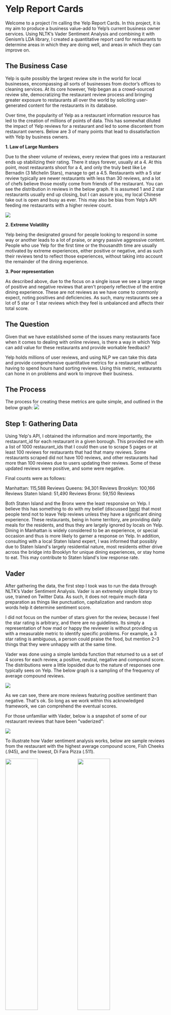 # Yelp Report Cards

Welcome to a project i’m calling the Yelp Report Cards. In this project, it is my aim to produce a business value-add to Yelp’s current business owner services. Using NLTK’s Vader Sentiment Analysis and combining it with Genism’s LDA library, I created a quantitative report card for restaurants to determine areas in which they are doing well, and areas in which they can improve on.

## The Business Case

Yelp is quite possibly the largest review site in the world for local businesses, encompassing all sorts of businesses from doctor’s offices to cleaning services. At its core however, Yelp began as a crowd-sourced review site, democratizing the restaurant review process and bringing greater exposure to restaurants all over the world by soliciting user-generated content for the restaurants in its database.

Over time, the popularity of Yelp as a restaurant information resource has led to the creation of millions of points of data. This has somewhat diluted the impact of Yelp reviews for a restaurant and led to some discontent from restaurant owners. Below are 3 of many points that lead to dissatisfaction with Yelp by business owners.

**1.  Law of Large Numbers**

Due to the sheer volume of reviews, every review that goes into a restaurant ends up stabilizing their rating. There it stays forever, usually at a 4. At this point, most restaurants shoot for a 4, and only the truly best like Le Bernadin (3 Michelin Stars), manage to get a 4.5. Restaurants with a 5 star review typically are newer restaurants with less than 30 reviews, and a lot of chefs believe those mostly come from friends of the restaurant. You can see the distribution in reviews in the below graph. It is assumed 1 and 2 star restaurants usually end up closing, but I can assure you, my local Chinese take out is open and busy as ever. This may also be bias from Yelp’s API feeding me restaurants with a higher review count.

<img src="Images/star_hist_report_card.png">

**2.  Extreme Volatility**

Yelp being the designated ground for people looking to respond in some way or another leads to a lot of praise, or angry passive aggressive content. People who use Yelp for the first time or the thousandth time are usually motivated by extreme experiences, either positive or negative, and as such their reviews tend to reflect those experiences, without taking into account the remainder of the dining experience.

**3. Poor representation**

As described above, due to the focus on a single issue we see a large range of positive and negative reviews that aren't properly reflective of the entire dining experience.  These are not reviews as we have come to commonly expect, noting positives and deficiencies.  As such, many restaurants see a lot of 5 star or 1 star reviews which they feel is unbalanced and affects their total score.

## The Question

Given that we have established some of the issues many restaurants face when it comes to dealing with online reviews, is there a way in which Yelp can add value for these restaurants and provide workable feedback?

Yelp holds millions of user reviews, and using NLP we can take this data and provide comprehensive quantitative metrics for a restaurant without having to spend hours hand sorting reviews. Using this metric, restaurants can hone in on problems and work to improve their business.

## The Process

The process for creating these metrics are quite simple, and outlined in the below graph:
<img src="Images/flowchart.png">

## Step 1:  Gathering Data

Using Yelp's API, I obtained the information and more importantly, the restaurant_id for each restaurant in a given borough.  This provided me with a list of 1000 restaurant_ids that I could then use to scrape 5 pages or at least 100 reviews for restaurants that had that many reviews.  Some restaurants scraped did not have 100 reviews, and other restaurants had more than 100 reviews due to users updating their reviews.  Some of these updated reviews were positive, and some were negative.

Final counts were as follows:

Manhattan: 115,588 Reviews
Queens: 94,301 Reviews
Brooklyn: 100,166 Reviews
Staten Island: 51,490 Reviews
Bronx: 59,150 Reviews

Both Staten Island and the Bronx were the least responsive on Yelp.  I believe this has something to do with my belief (discussed [here](https://towardsdatascience.com/mo-data-mo-money-a1272f653046)) that most people tend not to leave Yelp reviews unless they have a significant dining experience.  These restaurants, being in home territory, are providing daily meals for the residents, and thus they are largely ignored by locals on Yelp.  Dining in Manhattan is widely considered to be an experience, or special occasion and thus is more likely to garner a response on Yelp.  In addition, consulting with a local Staten Island expert, I was informed that possibly due to Staten Island's largely residential nature, most residents either drive across the bridge into Brooklyn for unique dining experiences, or stay home to eat.  This may contribute to Staten Island's low response rate.

## Vader

After gathering the data, the first step I took was to run the data through NLTK’s Vader Sentiment Analysis. Vader is an extremely simple library to use, trained on Twitter Data. As such, it does not require much data preparation as things like punctuation, capitalization and random stop words help it determine sentiment score.

I did not focus on the number of stars given for the review, because I feel the star rating is arbitrary, and there are no guidelines. Its simply a representation of how mad or happy the reviewer is without providing us with a measurable metric to identify specific problems. For example, a 3 star rating is ambiguous, a person could praise the food, but mention 2–3 things that they were unhappy with at the same time.

Vader was done using a simple lambda function that returned to us a set of 4 scores for each review, a positive, neutral, negative and compound score. The distributions were a little lopsided due to the nature of responses one typically sees on Yelp. The below graph is a sampling of the frequency of average compound reviews.

<img src='Images/vadercompoundaveragemanhattan.png'>

As we can see, there are more reviews featuring positive sentiment than negative.  That's ok.  So long as we work within this acknowledged framework, we can comprehend the eventual scores.

For those unfamiliar with Vader, below is a snapshot of some of our restaurant reviews that have been "vaderized":

<img src='Images/vaderyelpsnapshot.png'>

To illustrate how Vader sentiment analysis works, below are sample reviews from the restaurant with the highest average compound score, Fish Cheeks (.945), and the lowest, Di Fara Pizza (.511).

<img src='Images/Screen Shot 2019-10-23 at 9.40.46 PM.png' height='45%' width = '45%'><img src='Images/Screen Shot 2019-10-23 at 9.41.21 PM.png' height='45%' width = '45%'><img src='Images/Screen Shot 2019-10-23 at 9.43.05 PM.png' height='45%' width = '45%'><img src='Images/Screen Shot 2019-10-23 at 9.45.04 PM.png' height='45%' width = '45%'>

As you can see, there are a lot of superlatives associated with the food at Fish Cheeks, people are effusive in their praise. For Di Fara Pizza on the other hand, one of the most famous pizza restaurants in NYC, many people praise the food, but are also dissatisfied with the lines, as the wait is typically 45 minutes to 1.5 hours for a slice of pizza. This also lends weight to my assertion that stars are too ambiguous. There are clearly problems with service at DiFara, but many of the reviews are 5 stars, and in fact, its overall score is 4 stars.  A business owner would see their 4 stars and assume all is well.  Using review stars, thus, would give us a false positive on identifying service problems if I were to use the star system to determine sentiment.

## LDA

The next step in our process is using Latent Dirichlet Allocation.  This is an unsupervised machine learning tool that samples the corpus (all the text) of our data and attempts to derive common topics.  I trained this model on restaurants where service was mentioned, and this comprised only 30% of my overall data.  I instructed the LDA to find 15 topics, since I knew service was underrepresented in my data, so I was looking for at least 2 topics that represented service, and the rest I needed to ensure that the entirety of cuisine on offer in NYC was represented.  It would have been an epic failure if my model was to come across a review mentioning the food and fail at identifying it.

LDA is an exhaustive process that requires constant tuning and rerunning in order to ensure the model is trained sufficiently. In addition to cleaning, lemmatizing, and tokenizing, I also needed to remove a multitude of stop words beyond those found in the standard stopword library. In the end, I needed to add over 1000 additional stop words per borough in order to ensure my model was sufficiently prepared. Words I added to the stop list included all parts of speech that were not relevant to the process like “brother”, “sister”, “steve”, “delicious”, “maybe”, “bomb”, and “scrumptious”. I wanted to ensure food and service oriented words were included, but did make sure to leave off the stop list service related adjectives in order to expand the range of service. My final topic list is below:

<img src='Images/Topics/Manhattantopics.png' height='75%' width = '75%'>

Once the topic list was finalized, I was able to apply the model to the entirety of my reviews and assign a topic number to the highest scoring topic for each review, as seen below:

<img src='Images/LDAtopicsassigned.png'>

## Putting it Together

The final part of the project involved loading the Vader and LDA dataframes and writing a function to tally each one and create a score.  The code is below:

```python
#df is topic modeled restaurant reviews dataframe
#vd is vaderized restaurant reviews dataframe
#maintaining index integrity is important for this function

#establishing food vs service topics
food = [1, 2, 3, 4, 5, 6, 7, 10, 11, 12, 13, 14]
service = [0, 8, 9]
#iterable
nums = [str(s+1) for s in range(139)]


reportcard = []
for row in df[['restaurant_name']].itertuples():
    #these are inside to reset after each restaurant
    numreviews = 0
    badfood = 0
    goodfood = 0
    badservice = 0
    goodservice = 0
    for j in nums:
       #check for Nans
        if not np.isnan(df.iloc[row[0]]['lda_review_'+j]):
            #if integer version of topic number in this cell[0] is in service
            if int(df.iloc[row[0]]['lda_review_'+j]) in service:
                #and if compound score is less than .5, add a point to bad service
                if vd.iloc[row[0]]['compound'+j]<.5:
                    badservice +=1
                else:
                    #otherwise add a point to good service
                    goodservice +=1
            #if integer version of topic number in this cell[0] is in food
            elif int(df.iloc[row[0]]['lda_review_'+j]) in food:
                #and if compound score is less than .5, add a point to bad food
                if vd.iloc[row[0]]['compound'+j]<0.5:
                    badfood +=1
                #otherwise add a point to good food.
                else:
                    goodfood +=1
            else:
                #if all that fails, let me know what failed
                print(int(df.iloc[row[0]]['lda_review_'+j]))
            #track for number of reviews in each row for averaging purposes
            numreviews += 1
    
    #append all this to a dictionary in the following fashion
    reportcard.append({'restaurant': row[1], 
                        'posfood_score': goodfood/numreviews, 
                        'negfood_score': badfood/numreviews,
                        'posservice_score': goodservice/numreviews, 
                        'negservice_score': badservice/numreviews})
```

The final result is stored in a dictionary that we can than convert to a json file and export to use in other applications.  I assembled the score as a percentage of total reviews, such that we can tell restaurants:

"Of the people who left a review, 60% said they loved your food, but 30% said they hated it." 

Further distallation can be done to simplify the score, but I feel this provides a sufficient snap shot for restaurant owners to discern where they are relative to the baseline as time goes on.

All this data was put in a streamlit front end wrapper that allows users to select a restaurant from a dropdown menu and see the scores for each restaurant below:

<img src='Images/frontendsample.png' height='60%' width = '60%'>

You can play with it at the below link:  
https://desolate-ocean-14363.herokuapp.com/

## Conclusions

This project was a fun exercise that combines my passion for food and restaurants in general with my budding data science skills.  There were also some valuable lessons learned.  I now know that LDA is not a model that I want to use in a limited time frame, and could possibly have better sped things up using TFIDF and using a machine learning classifier.  In this case, I used LDA because I wanted to stretch my capabilities and venture into unsupervised learning.  I also enjoyed the easy interpretability of LDA that gave me greater control on fine tuning the model.  In the end, I ended up using TF-IDF in combination with LDA in order to better bubble up service as my topic.

Further expansion of this project will include review snapshots so that restaurant owners can get a sampling of specific events they may want to address, in addition, it may help them better understand the data.  In addition, I'd like to compile an overall report card by borough to determine if each borough has specific deficiencies.  Lastly, I'd like to refine my data a little more and explore if overall rating is affected by these topics.

